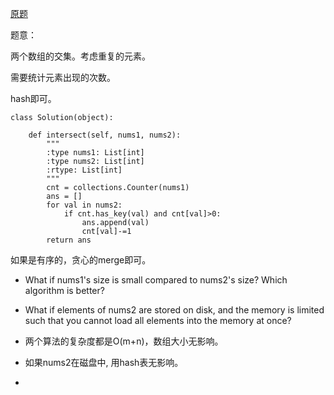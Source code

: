 [原题](https://leetcode.com/problems/intersection-of-two-arrays-ii/)


题意：

两个数组的交集。考虑重复的元素。

需要统计元素出现的次数。

hash即可。

```
class Solution(object):
  
    def intersect(self, nums1, nums2):  
        """ 
        :type nums1: List[int] 
        :type nums2: List[int] 
        :rtype: List[int] 
        """  
        cnt = collections.Counter(nums1)  
        ans = []  
        for val in nums2:  
            if cnt.has_key(val) and cnt[val]>0:  
                ans.append(val)  
                cnt[val]-=1  
        return ans 
```

如果是有序的，贪心的merge即可。


- What if nums1's size is small compared to nums2's size? Which algorithm is better?
- What if elements of nums2 are stored on disk, and the memory is limited such that you cannot load all elements into the memory at once?

- 两个算法的复杂度都是O(m+n)，数组大小无影响。
- 如果nums2在磁盘中, 用hash表无影响。
- 